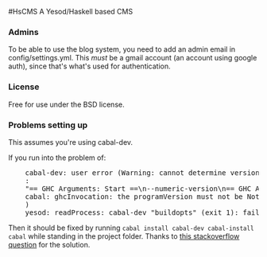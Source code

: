 #HsCMS
A Yesod/Haskell based CMS

### Admins ###

To be able to use the blog system, you need to add an admin email in config/settings.yml. This *must* be a gmail account (an account using google auth), since that's what's used for authentication.

### License ###

Free for use under the BSD license.

### Problems setting up ###

This assumes you're using cabal-dev.

If you run into the problem of:

<pre>
    cabal-dev: user error (Warning: cannot determine version of /home/user/.cabal/bin/fake-ghc-cabal-dev
    :
    "== GHC Arguments: Start ==\n--numeric-version\n== GHC Arguments: End ==\n"
    cabal: ghcInvocation: the programVersion must not be Nothing
    )
    yesod: readProcess: cabal-dev "buildopts" (exit 1): failed
</pre>

Then it should be fixed by running `cabal install cabal-dev cabal-install cabal` while standing in the project folder. 
Thanks to [this stackoverflow question](http://stackoverflow.com/questions/13659011/ghcinvocation-the-programversion-must-not-be-nothing) for the solution.
